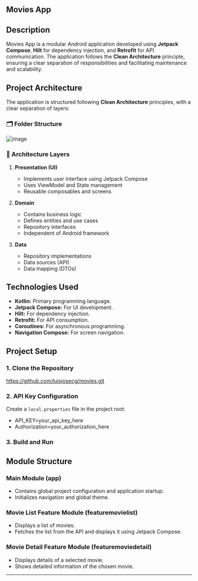 ## Movies App

## Description

Movies App is a modular Android application developed using **Jetpack Compose**, **Hilt** for dependency injection, and **Retrofit** for API communication. The application follows the **Clean Architecture** principle, ensuring a clear separation of responsibilities and facilitating maintenance and scalability.

## Project Architecture

The application is structured following **Clean Architecture** principles, with a clear separation of layers:

### 🗂️ Folder Structure
![image](https://github.com/user-attachments/assets/ec1eed65-1f94-409f-8d0c-af6880e8d507)



### 🌟 Architecture Layers
1. **Presentation (UI)**
   - Implements user interface using Jetpack Compose
   - Uses ViewModel and State management
   - Reusable composables and screens

2. **Domain**
   - Contains business logic
   - Defines entities and use cases
   - Repository interfaces
   - Independent of Android framework

3. **Data**
   - Repository implementations
   - Data sources (API)
   - Data mapping (DTOs)


## Technologies Used

- **Kotlin:** Primary programming language.
- **Jetpack Compose:** For UI development.
- **Hilt:** For dependency injection.
- **Retrofit:** For API consumption.
- **Coroutines:** For asynchronous programming.
- **Navigation Compose:** For screen navigation.


## Project Setup

### 1. Clone the Repository
https://github.com/luisjosecg/movies.git


### 2. API Key Configuration
Create a `local.properties` file in the project root:
- API_KEY=your_api_key_here
- Authorization=your_authorization_here


### 3. Build and Run



## Module Structure

### Main Module (app)
- Contains global project configuration and application startup.
- Initializes navigation and global theme.

### Movie List Feature Module (featuremovielist)
- Displays a list of movies.
- Fetches the list from the API and displays it using Jetpack Compose.

### Movie Detail Feature Module (featuremoviedetail)
- Displays details of a selected movie.
- Shows detailed information of the chosen movie.

---
